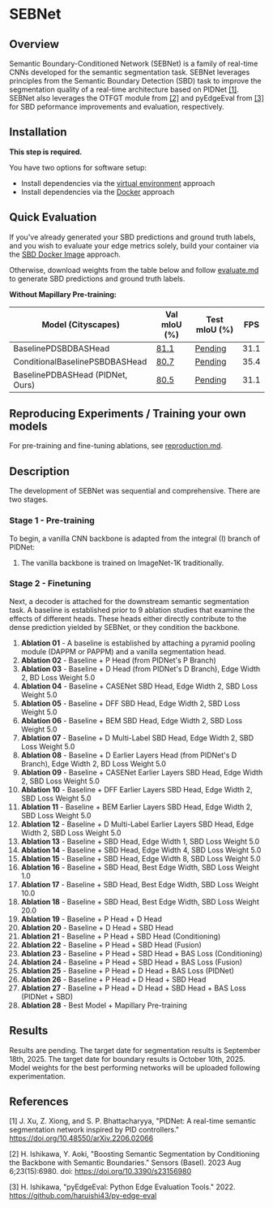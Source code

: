 # SEBNet

## Overview

Semantic Boundary-Conditioned Network (SEBNet) is a family of real-time CNNs developed for the semantic segmentation task. SEBNet leverages principles from the Semantic Boundary Detection (SBD) task to improve the segmentation quality of a real-time architecture based on PIDNet [[1]](#1). SEBNet also leverages the OTFGT module from [[2]](#2) and pyEdgeEval from [[3]](#3) for SBD peformance improvements and evaluation, respectively.

## Installation

**This step is required.**

You have two options for software setup:

- Install dependencies via the [virtual environment](install/virt_env/install.md) approach
- Install dependencies via the [Docker](install/docker/reproduction/docker_reproduction.md) approach 

## Quick Evaluation

If you've already generated your SBD predictions and ground truth labels, and you wish to evaluate your edge metrics solely, build your container via the [SBD Docker Image](install/docker/sbd_evaluation/docker_evaluate_sbd.md) approach.

Otherwise, download weights from the table below and follow [evaluate.md](docs/evaluate.md) to generate SBD predictions and ground truth labels.

**Without Mapillary Pre-training:**

   | Model (Cityscapes)              | Val mIoU (%)                                                                  | Test mIoU (%)                                                                    |  FPS  |
   |---------------------------------|-------------------------------------------------------------------------------|----------------------------------------------------------------------------------|-------|
   | BaselinePDSBDBASHead            | [81.1](https://github.com/adossantos21/paper_2/raw/main/mmsegmentation/work_dirs/sebnet_baseline-p-d-sbd-bas-head_1xb6_cityscapes/20250906_102604/checkpoints/sebnet_baseline-p-d-sbd-bas-head_1xb6_cityscapes/20250906_102604/best_mIoU.pth) | [Pending](https://github.com/adossantos21/paper_2) |  31.1 |
   | ConditionalBaselinePSBDBASHead  | [80.7](https://github.com/adossantos21/paper_2/raw/main/mmsegmentation/work_dirs/sebnet_baseline-p-sbd-bas-head-conditioned_1xb6_cityscapes/20250906_102650/checkpoints/sebnet_baseline-p-sbd-bas-head-conditioned_1xb6_cityscapes/20250906_102650/best_mIoU.pth) | [Pending](https://github.com/adossantos21/paper_2) |  35.4 |
   | BaselinePDBASHead (PIDNet, Ours)      | [80.5](https://github.com/adossantos21/paper_2/raw/main/mmsegmentation/work_dirs/sebnet_baseline-p-d-bas-head_1xb6_cityscapes/20250906_105242/checkpoints/sebnet_baseline-p-d-bas-head_1xb6_cityscapes/20250906_105242/best_mIoU.pth)                              | [Pending](https://github.com/adossantos21/paper_2)                         |  31.1 |

## Reproducing Experiments / Training your own models

For pre-training and fine-tuning ablations, see [reproduction.md](docs/reproduction.md).

## Description

The development of SEBNet was sequential and comprehensive. There are two stages.

### Stage 1 - Pre-training

To begin, a vanilla CNN backbone is adapted from the integral (I) branch of PIDNet: 

1. The vanilla backbone is trained on ImageNet-1K traditionally.

### Stage 2 - Finetuning

Next, a decoder is attached for the downstream semantic segmentation task. A baseline is established prior to 9 ablation studies that examine the effects of different heads. These heads either directly contribute to the dense prediction yielded by SEBNet, or they condition the backbone.

1.  **Ablation 01** - A baseline is established by attaching a pyramid pooling module (DAPPM or PAPPM) and a vanilla segmentation head.
2.  **Ablation 02** - Baseline + P Head (from PIDNet's P Branch)
3.  **Ablation 03** - Baseline + D Head (from PIDNet's D Branch), Edge Width 2, BD Loss Weight 5.0
4.  **Ablation 04** - Baseline + CASENet SBD Head, Edge Width 2, SBD Loss Weight 5.0
5.  **Ablation 05** - Baseline + DFF SBD Head, Edge Width 2, SBD Loss Weight 5.0
6.  **Ablation 06** - Baseline + BEM SBD Head, Edge Width 2, SBD Loss Weight 5.0
7.  **Ablation 07** - Baseline + D Multi-Label SBD Head, Edge Width 2, SBD Loss Weight 5.0
8.  **Ablation 08** - Baseline + D Earlier Layers Head (from PIDNet's D Branch), Edge Width 2, BD Loss Weight 5.0
9.  **Ablation 09** - Baseline + CASENet Earlier Layers SBD Head, Edge Width 2, SBD Loss Weight 5.0
10. **Ablation 10** - Baseline + DFF Earlier Layers SBD Head, Edge Width 2, SBD Loss Weight 5.0
11. **Ablation 11** - Baseline + BEM Earlier Layers SBD Head, Edge Width 2, SBD Loss Weight 5.0
12. **Ablation 12** - Baseline + D Multi-Label Earlier Layers SBD Head, Edge Width 2, SBD Loss Weight 5.0
13. **Ablation 13** - Baseline + SBD Head, Edge Width 1, SBD Loss Weight 5.0
14. **Ablation 14** - Baseline + SBD Head, Edge Width 4, SBD Loss Weight 5.0
15. **Ablation 15** - Baseline + SBD Head, Edge Width 8, SBD Loss Weight 5.0
16. **Ablation 16** - Baseline + SBD Head, Best Edge Width, SBD Loss Weight 1.0
17. **Ablation 17** - Baseline + SBD Head, Best Edge Width, SBD Loss Weight 10.0
18. **Ablation 18** - Baseline + SBD Head, Best Edge Width, SBD Loss Weight 20.0
19. **Ablation 19** - Baseline + P Head + D Head
20. **Ablation 20** - Baseline + D Head + SBD Head
21. **Ablation 21** - Baseline + P Head + SBD Head (Conditioning)
22. **Ablation 22** - Baseline + P Head + SBD Head (Fusion)
23. **Ablation 23** - Baseline + P Head + SBD Head + BAS Loss (Conditioning)
24. **Ablation 24** - Baseline + P Head + SBD Head + BAS Loss (Fusion)
25. **Ablation 25** - Baseline + P Head + D Head + BAS Loss (PIDNet)
26. **Ablation 26** - Baseline + P Head + D Head + SBD Head
27. **Ablation 27** - Baseline + P Head + D Head + SBD Head + BAS Loss (PIDNet + SBD)
28. **Ablation 28** - Best Model + Mapillary Pre-training

## Results

Results are pending. The target date for segmentation results is September 18th, 2025. The target date for boundary results is October 10th, 2025. Model weights for the best performing networks will be uploaded following experimentation.

## References

<a id="1">[1]</a> 
J. Xu, Z. Xiong, and S. P. Bhattacharyya, "PIDNet: A real-time semantic segmentation network inspired by PID controllers." https://doi.org/10.48550/arXiv.2206.02066

<a id="2">[2]</a>
H. Ishikawa, Y. Aoki, "Boosting Semantic Segmentation by Conditioning the Backbone with Semantic Boundaries." Sensors (Basel). 2023 Aug 6;23(15):6980. doi: https://doi.org/10.3390/s23156980

<a id="3">[3]</a>
H. Ishikawa, "pyEdgeEval: Python Edge Evaluation Tools." 2022. https://github.com/haruishi43/py-edge-eval
